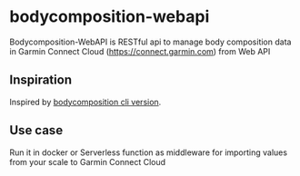 # bodycomposition-webapi
Bodycomposition-WebAPI is RESTful api to manage body composition data in 
Garmin Connect Cloud (https://connect.garmin.com) from Web API

## Inspiration
Inspired by [bodycomposition cli version](https://github.com/davidkroell/bodycomposition).

## Use case
Run it in docker or Serverless function as middleware for importing values from your scale to Garmin Connect Cloud